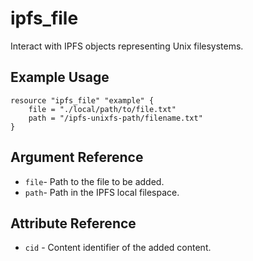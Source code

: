 # ipfs_file

Interact with IPFS objects representing Unix filesystems.

## Example Usage

```hcl
resource "ipfs_file" "example" {
    file = "./local/path/to/file.txt"
    path = "/ipfs-unixfs-path/filename.txt"
}
```

## Argument Reference

* `file`- Path to the file to be added.
* `path`- Path in the IPFS local filespace.

## Attribute Reference

* `cid` - Content identifier of the added content.
